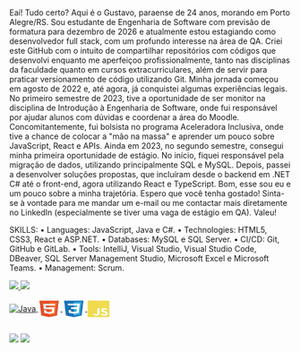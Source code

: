 ###
Eaí! Tudo certo? Aqui é o Gustavo, paraense de 24 anos, morando em Porto Alegre/RS. Sou estudante de Engenharia de Software com previsão de formatura para dezembro de 2026 e atualmente estou estagiando como desenvolvedor full stack, com um profundo interesse na área de QA.
Criei este GitHub com o intuito de compartilhar repositórios com códigos que desenvolvi enquanto me aperfeiçoo profissionalmente, tanto nas disciplinas da faculdade quanto em cursos extracurriculares, além de servir para praticar versionamento de código utilizando Git. 
Minha jornada começou em agosto de 2022 e, até agora, já conquistei algumas experiências legais. No primeiro semestre de 2023, tive a oportunidade de ser monitor na disciplina de Introdução à Engenharia de Software, onde fui responsável por ajudar alunos com dúvidas e coordenar a área do Moodle. Concomitantemente, fui bolsista no programa Aceleradora Inclusiva, onde tive a chance de colocar a "mão na massa" e aprender um pouco sobre JavaScript, React e APIs.
Ainda em 2023, no segundo semestre, consegui minha primeira oportunidade de estágio. No início, fiquei responsável pela migração de dados, utilizando principalmente SQL e MySQL. Depois, passei a desenvolver soluções propostas, que incluíram desde o backend em .NET C# até o front-end, agora utilizando React e TypeScript.
Bom, esse sou eu e um pouco sobre a minha trajetória. Espero que você tenha gostado! Sinta-se à vontade para me mandar um e-mail ou me contactar mais diretamente no LinkedIn (especialmente se tiver uma vaga de estágio em QA). Valeu!

SKILLS:
•	Languages: JavaScript, Java e C#.
•	Technologies: HTML5, CSS3, React e ASP.NET.
•	Databases: MySQL e SQL Server. 
•	CI/CD: Git, GitHub e GitLab.
•	Tools: IntelliJ, Visual Studio, Visual Studio Code, DBeaver, SQL Server Management Studio, Microsoft Excel e Microsoft Teams. 
•	Management: Scrum.


<div>
  <a href="https://github.com/ogustavodecampos">
  <img height="180em" src="https://github-readme-stats.vercel.app/api?username=ogustavodecampos&show_icons=true&theme=blue-green&include_all_commits=true&count_private=true"/>
  <img height="180em" src="https://github-readme-stats.vercel.app/api/top-langs/?username=ogustavodecampos&layout=compact&langs_count=16&theme=blue-green"/>
</div>

<div style="display: inline_block"><br>
  <img align="center" alt="Java" height="30" width="40" src="https://cdn.jsdelivr.net/gh/devicons/devicon/icons/java/java-original.svg">
  <img align="center" alt="HTML" height="30" width="40" src="https://raw.githubusercontent.com/devicons/devicon/master/icons/html5/html5-original.svg">
  <img align="center" alt="CSS" height="30" width="40" src="https://raw.githubusercontent.com/devicons/devicon/master/icons/css3/css3-original.svg">
  <img align="center" alt="Js" height="30" width="40" src="https://raw.githubusercontent.com/devicons/devicon/master/icons/javascript/javascript-plain.svg">
</div>

##

<div>
 <a href = "mailto:o.gustavodecampos@gmail.com"><img src="https://img.shields.io/badge/-Gmail-%23333?style=for-the-badge&logo=gmail&logoColor=white" target="_blank"></a>
 <a href="https://www.linkedin.com/in/ogustavodecampos/" target="_blank"><img src="https://img.shields.io/badge/-LinkedIn-%230077B5?style=for-the-badge&logo=linkedin&logoColor=white" target="_blank"></a> 
</div>
